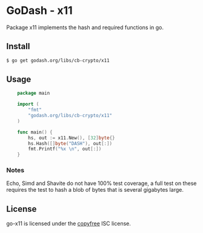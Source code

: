 # GoDash - x11

Package x11 implements the hash and required functions in go.

## Install

```bash
$ go get godash.org/libs/cb-crypto/x11
```

## Usage

```go
	package main

	import (
		"fmt"
		"godash.org/libs/cb-crypto/x11"
	)

	func main() {
		hs, out := x11.New(), [32]byte{}
		hs.Hash([]byte("DASH"), out[:])
		fmt.Printf("%x \n", out[:])
	}
```

### Notes

Echo, Simd and Shavite do not have 100% test coverage, a full test on these
requires the test to hash a blob of bytes that is several gigabytes large.


## License

go-x11 is licensed under the [copyfree](http://copyfree.org) ISC license.
